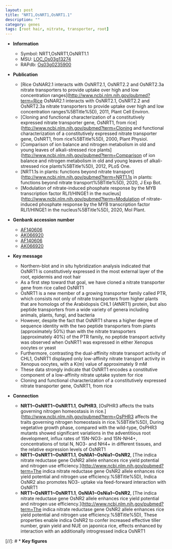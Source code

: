 ```yaml
---
layout: post
title: "NRT1,OsNRT1,OsNRT1.1"
description: ""
category: genes
tags: [root hair, nitrate, transporter, root]
---
```


* **Information**  
    + Symbol: NRT1,OsNRT1,OsNRT1.1  
    + MSU: [LOC_Os03g13274](http://rice.uga.edu/cgi-bin/ORF_infopage.cgi?orf=LOC_Os03g13274)  
    + RAPdb: [Os03g0235900](https://rapdb.dna.affrc.go.jp/locus/?name=Os03g0235900)  

* **Publication**  
    + [Rice OsNAR2.1 interacts with OsNRT2.1, OsNRT2.2 and OsNRT2.3a nitrate transporters to provide uptake over high and low concentration ranges](http://www.ncbi.nlm.nih.gov/pubmed?term=Rice OsNAR2.1 interacts with OsNRT2.1, OsNRT2.2 and OsNRT2.3a nitrate transporters to provide uptake over high and low concentration ranges%5BTitle%5D), 2011, Plant Cell Environ.
    + [Cloning and functional characterization of a constitutively expressed nitrate transporter gene, OsNRT1, from rice](http://www.ncbi.nlm.nih.gov/pubmed?term=Cloning and functional characterization of a constitutively expressed nitrate transporter gene, OsNRT1, from rice%5BTitle%5D), 2000, Plant Physiol.
    + [Comparison of ion balance and nitrogen metabolism in old and young leaves of alkali-stressed rice plants](http://www.ncbi.nlm.nih.gov/pubmed?term=Comparison of ion balance and nitrogen metabolism in old and young leaves of alkali-stressed rice plants%5BTitle%5D), 2012, PLoS One.
    + [NRT1.1s in plants: functions beyond nitrate transport](http://www.ncbi.nlm.nih.gov/pubmed?term=NRT1.1s in plants: functions beyond nitrate transport%5BTitle%5D), 2020, J Exp Bot.
    + [Modulation of nitrate-induced phosphate response by the MYB transcription factor RLI1/HINGE1 in the nucleus](http://www.ncbi.nlm.nih.gov/pubmed?term=Modulation of nitrate-induced phosphate response by the MYB transcription factor RLI1/HINGE1 in the nucleus%5BTitle%5D), 2020, Mol Plant.

* **Genbank accession number**  
    + [AF140606](http://www.ncbi.nlm.nih.gov/nuccore/AF140606)
    + [AK066920](http://www.ncbi.nlm.nih.gov/nuccore/AK066920)
    + [AF140606](http://www.ncbi.nlm.nih.gov/nuccore/AF140606)
    + [AK066920](http://www.ncbi.nlm.nih.gov/nuccore/AK066920)

* **Key message**  
    + Northern-blot and in situ hybridization analysis indicated that OsNRT1 is constitutively expressed in the most external layer of the root, epidermis and root hair
    + As a first step toward that goal, we have cloned a nitrate transporter gene from rice called OsNRT1
    + OsNRT1 is a new member of a growing transporter family called PTR, which consists not only of nitrate transporters from higher plants that are homologs of the Arabidopsis CHL1 (AtNRT1) protein, but also peptide transporters from a wide variety of genera including animals, plants, fungi, and bacteria
    + However, despite the fact that OsNRT1 shares a higher degree of sequence identity with the two peptide transporters from plants (approximately 50%) than with the nitrate transporters (approximately 40%) of the PTR family, no peptide transport activity was observed when OsNRT1 was expressed in either Xenopus oocytes or yeast
    + Furthermore, contrasting the dual-affinity nitrate transport activity of CHL1, OsNRT1 displayed only low-affinity nitrate transport activity in Xenopus oocytes, with a K(m) value of approximately 9 mM
    + These data strongly indicate that OsNRT1 encodes a constitutive component of a low-affinity nitrate uptake system for rice
    + Cloning and functional characterization of a constitutively expressed nitrate transporter gene, OsNRT1, from rice

* **Connection**  
    + __NRT1~OsNRT1~OsNRT1.1__, __OsPHR3__, [OsPHR3 affects the traits governing nitrogen homeostasis in rice.](http://www.ncbi.nlm.nih.gov/pubmed?term=OsPHR3 affects the traits governing nitrogen homeostasis in rice.%5BTitle%5D),  During vegetative growth phase, compared with the wild-type, OsPHR3 mutants showed significant variations in the adventitious root development, influx rates of 15N-NO3- and 15N-NH4+, concentrations of total N, NO3- and NH4+ in different tissues, and the relative expression levels of OsNRT1
    + __NRT1~OsNRT1~OsNRT1.1__, __OsNIA1~OsNia1~OsNR2__, [The indica nitrate reductase gene OsNR2 allele enhances rice yield potential and nitrogen use efficiency.](http://www.ncbi.nlm.nih.gov/pubmed?term=The indica nitrate reductase gene OsNR2 allele enhances rice yield potential and nitrogen use efficiency.%5BTitle%5D),  Indica OsNR2 also promotes NO3- uptake via feed-forward interaction with OsNRT1
    + __NRT1~OsNRT1~OsNRT1.1__, __OsNIA1~OsNia1~OsNR2__, [The indica nitrate reductase gene OsNR2 allele enhances rice yield potential and nitrogen use efficiency.](http://www.ncbi.nlm.nih.gov/pubmed?term=The indica nitrate reductase gene OsNR2 allele enhances rice yield potential and nitrogen use efficiency.%5BTitle%5D),  These properties enable indica OsNR2 to confer increased effective tiller number, grain yield and NUE on japonica rice, effects enhanced by interaction with an additionally introgressed indica OsNRT1

[//]: # * **Key figures**  


